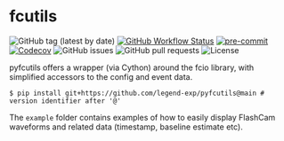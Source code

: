 # fcutils

![GitHub tag (latest by date)](https://img.shields.io/github/v/tag/legend-exp/pyfcutils?logo=git)
[![GitHub Workflow Status](https://img.shields.io/github/workflow/status/legend-exp/pyfcutils/pyfcutils/main?label=main%20branch&logo=github)](https://github.com/legend-exp/pyfcutils/actions)
[![pre-commit](https://img.shields.io/badge/pre--commit-enabled-brightgreen?logo=pre-commit&logoColor=white)](https://github.com/pre-commit/pre-commit)
[![Codecov](https://img.shields.io/codecov/c/github/legend-exp/pyfcutils?logo=codecov)](https://app.codecov.io/gh/legend-exp/pyfcutils)
![GitHub issues](https://img.shields.io/github/issues/legend-exp/pyfcutils?logo=github)
![GitHub pull requests](https://img.shields.io/github/issues-pr/legend-exp/pyfcutils?logo=github)
![License](https://img.shields.io/github/license/legend-exp/pyfcutils)

pyfcutils offers a wrapper (via Cython) around the fcio library, with
simplified accessors to the config and event data.

```console
$ pip install git+https://github.com/legend-exp/pyfcutils@main # version identifier after '@'
```

The `example` folder contains examples of how to easily display FlashCam
waveforms and related data (timestamp, baseline estimate etc).
